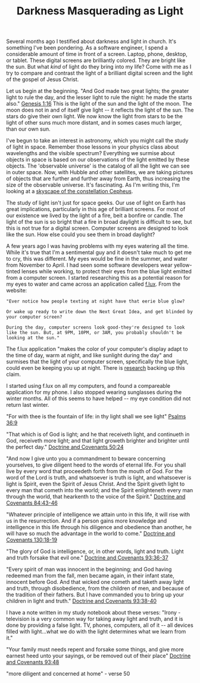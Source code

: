 ﻿---
layout:     post
title:      Darkness Masquerading as Light
summary:    A topic that I've been pondering for several months now, fit for our digital age.
status:     draft
categories: church
---
Several months ago I testified about darkness and light in church. It's something I've been pondering. As a software engineer, I spend a considerable amount of time in front of a screen. Laptop, phone, desktop, or tablet. These digital screens are brilliantly colored. They are bright like the sun. But what *kind* of light do they bring into my life? Come with me as I try to compare and contrast the light of a brilliant digital screen and the light of the gospel of Jesus Christ.

Let us begin at the beginning. "And God made two great lights; the greater light to rule the day, and the lesser light to rule the night: he made the starts also." [Genesis 1:16](https://www.lds.org/scriptures/ot/gen/1.16?lang=eng#15) This is the light of the sun and the light of the moon. The moon does not in and of itself give light -- it reflects the light of the sun. The stars do give their own light. We now know the light from stars to be the light of other suns much more distant, and in somes cases much larger, than our own sun.

I've begun to take an interest in astronomy, which you might call the study of light in space. Remember those lessons in your physics class about wavelengths and the visible spectrum? Everything we surmise about objects in space is based on our observations of the light emitted by these objects. The 'observable universe' is the catalog of all the light we can see in outer space. Now, with Hubble and other satellites, we are taking pictures of objects that are further and further away from Earth, thus increasing the size of the observable universe. It's fascinating. As I'm writing this, I'm looking at a [skyscape of the constellation Cepheus](http://apod.nasa.gov/apod/ap100909.html).

The study of light isn't just for space geeks. Our use of light on Earth has great implications, particularly in this age of brilliant screens. For most of our existence we lived by the light of a fire, beit a bonfire or candle. The light of the sun is so bright that a fire in broad daylight is difficult to see, but this is not true for a digital screen. Computer screens are designed to look like the sun. How else could you see them in broad daylight?

A few years ago I was having problems with my eyes watering all the time. While it's true that I'm a sentimental guy and it doesn't take much to get me to cry, this was different. My eyes would be fine in the summer, and water from November to April. I had seen some software developers wear yellow-tinted lenses while working, to protect their eyes from the blue light emitted from a computer screen. I started researching this as a potential reason for my eyes to water and came across an application called [f.lux](https://justgetflux.com/). From the website:

	"Ever notice how people texting at night have that eerie blue glow?

	Or wake up ready to write down the Next Great Idea, and get blinded by your computer screen?

	During the day, computer screens look good-they're designed to look like the sun. But, at 9PM, 10PM, or 3AM, you probably shouldn't be looking at the sun."

The f.lux application "makes the color of your computer's display adapt to the time of day, warm at night, and like sunlight during the day" and surmises that the light of your computer screen, specifically the blue light, could even be keeping you up at night. There is [research](https://justgetflux.com/research.html) backing up this claim.

I started using f.lux on all my computers, and found a compareable application for my phone. I also stopped wearing sunglasses during the winter months. All of this seems to have helped -- my eye condition did not return last winter.

"For with thee is the fountain of life: in thy light shall we see light" [Psalms 36:9]("https://www.lds.org/scriptures/ot/ps/36.9?lang=eng#8")

"That which is of God is light; and he that receiveth light, and continueth in God, receiveth more light; and that light groweth brighter and brighter until the perfect day." [Doctrine and Covenants 50:24](https://www.lds.org/scriptures/dc-testament/dc/50.24?lang=eng#23)

"And now I give unto you a commandment to beware concerning yourselves, to give diligent heed to the words of eternal life. For you shall live by every word that proceedeth forth from the mouth of God. For the word of the Lord is truth, and whatsoever is truth is light, and whatsoever is light is Spirit, even the Spirit of Jesus Christ. And the Spirit giveth light to every man that cometh into the world; and the Spirit enlighteneth every man through the world, that hearkenth to the voice of the Spirit." [Doctrine and Covenants 84:43-46](https://www.lds.org/scriptures/dc-testament/dc/84.43?lang=eng#44)

"Whatever principle of intelligence we attain unto in this life, it will rise with us in the resurrection. And if a person gains more knowledge and intelligence in this life through his diligence and obedience than another, he will have so much the advantage in the world to come." [Doctrine and Covenants 130:18-19](https://www.lds.org/scriptures/dc-testament/dc/130?lang=eng)

"The glory of God is intelligence, or, in other words, light and truth. Light and truth forsake that evil one." [Doctrine and Covenants 93:36-37](https://www.lds.org/scriptures/dc-testament/dc/93.36?lang=eng#35)

"Every spirit of man was innocent in the beginning; and God having redeemed man from the fall, men became again, in their infant state, innocent before God. And that wicked one cometh and taketh away light and truth, through disobedience, from the children of men, and because of the tradition of their fathers. But I have commanded you to bring up your children in light and truth." [Doctrine and Covenants 93:38-40](https://www.lds.org/scriptures/dc-testament/dc/93.38?lang=eng#35)

I have a note written in my study notebook about these verses: "Irony - television is a very common way for taking away light and truth, and it is done by providing a false light.  TV, phones, computers, all of it -- all devices filled with light...what we do with the light determines what we learn from it."

"Your family must needs repent and forsake some things, and give more earnest heed unto your sayings, or be removed out of their place" [Doctrine and Covenants 93:48](https://www.lds.org/scriptures/dc-testament/dc/93.48?lang=eng#47)

"more diligent and concerned at home" - verse 50

